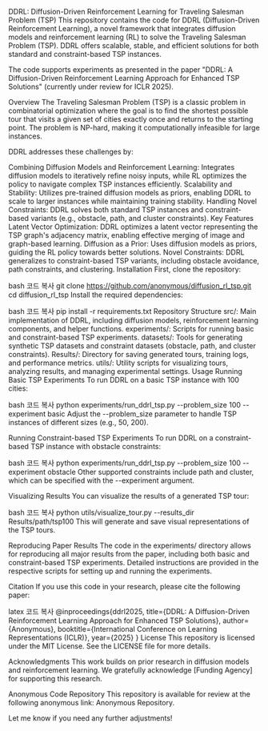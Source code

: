 DDRL: Diffusion-Driven Reinforcement Learning for Traveling Salesman Problem (TSP)
This repository contains the code for DDRL (Diffusion-Driven Reinforcement Learning), a novel framework that integrates diffusion models and reinforcement learning (RL) to solve the Traveling Salesman Problem (TSP). DDRL offers scalable, stable, and efficient solutions for both standard and constraint-based TSP instances.

The code supports experiments as presented in the paper "DDRL: A Diffusion-Driven Reinforcement Learning Approach for Enhanced TSP Solutions" (currently under review for ICLR 2025).

Overview
The Traveling Salesman Problem (TSP) is a classic problem in combinatorial optimization where the goal is to find the shortest possible tour that visits a given set of cities exactly once and returns to the starting point. The problem is NP-hard, making it computationally infeasible for large instances.

DDRL addresses these challenges by:

Combining Diffusion Models and Reinforcement Learning: Integrates diffusion models to iteratively refine noisy inputs, while RL optimizes the policy to navigate complex TSP instances efficiently.
Scalability and Stability: Utilizes pre-trained diffusion models as priors, enabling DDRL to scale to larger instances while maintaining training stability.
Handling Novel Constraints: DDRL solves both standard TSP instances and constraint-based variants (e.g., obstacle, path, and cluster constraints).
Key Features
Latent Vector Optimization: DDRL optimizes a latent vector representing the TSP graph's adjacency matrix, enabling effective merging of image and graph-based learning.
Diffusion as a Prior: Uses diffusion models as priors, guiding the RL policy towards better solutions.
Novel Constraints: DDRL generalizes to constraint-based TSP variants, including obstacle avoidance, path constraints, and clustering.
Installation
First, clone the repository:

bash
코드 복사
git clone https://github.com/anonymous/diffusion_rl_tsp.git
cd diffusion_rl_tsp
Install the required dependencies:

bash
코드 복사
pip install -r requirements.txt
Repository Structure
src/: Main implementation of DDRL, including diffusion models, reinforcement learning components, and helper functions.
experiments/: Scripts for running basic and constraint-based TSP experiments.
datasets/: Tools for generating synthetic TSP datasets and constraint datasets (obstacle, path, and cluster constraints).
Results/: Directory for saving generated tours, training logs, and performance metrics.
utils/: Utility scripts for visualizing tours, analyzing results, and managing experimental settings.
Usage
Running Basic TSP Experiments
To run DDRL on a basic TSP instance with 100 cities:

bash
코드 복사
python experiments/run_ddrl_tsp.py --problem_size 100 --experiment basic
Adjust the --problem_size parameter to handle TSP instances of different sizes (e.g., 50, 200).

Running Constraint-based TSP Experiments
To run DDRL on a constraint-based TSP instance with obstacle constraints:

bash
코드 복사
python experiments/run_ddrl_tsp.py --problem_size 100 --experiment obstacle
Other supported constraints include path and cluster, which can be specified with the --experiment argument.

Visualizing Results
You can visualize the results of a generated TSP tour:

bash
코드 복사
python utils/visualize_tour.py --results_dir Results/path/tsp100
This will generate and save visual representations of the TSP tours.

Reproducing Paper Results
The code in the experiments/ directory allows for reproducing all major results from the paper, including both basic and constraint-based TSP experiments. Detailed instructions are provided in the respective scripts for setting up and running the experiments.

Citation
If you use this code in your research, please cite the following paper:

latex
코드 복사
@inproceedings{ddrl2025,
  title={DDRL: A Diffusion-Driven Reinforcement Learning Approach for Enhanced TSP Solutions},
  author={Anonymous},
  booktitle={International Conference on Learning Representations (ICLR)},
  year={2025}
}
License
This repository is licensed under the MIT License. See the LICENSE file for more details.

Acknowledgments
This work builds on prior research in diffusion models and reinforcement learning. We gratefully acknowledge [Funding Agency] for supporting this research.

Anonymous Code Repository
This repository is available for review at the following anonymous link: Anonymous Repository.

Let me know if you need any further adjustments!
